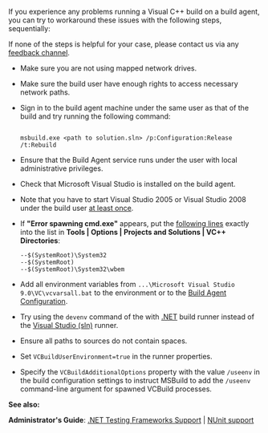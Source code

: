 [//]: # (title: Visual C Build Issues)
[//]: # (auxiliary-id: Visual C Build Issues)

If you experience any problems running a Visual C++ build on a build agent, you can try to workaround these issues with the following steps, sequentially:

<note>

If none of the steps is helpful for your case, please contact us via any [feedback channel](https://confluence.jetbrains.com/display/TW/Feedback).
</note>
	
* Make sure you are not using mapped network drives.
* Make sure the build user have enough rights to access necessary network paths.
* Sign in to the build agent machine under the same user as that of the build and try running the following command:

    ```Shell
    
    msbuild.exe <path to solution.sln> /p:Configuration:Release /t:Rebuild
    
    ```

* Ensure that the Build Agent service runs under the user with local administrative privileges.
* Check that Microsoft Visual Studio is installed on the build agent.
* Note that you have to start Visual Studio 2005 or Visual Studio 2008 under the build user [at least once](http://www.jetbrains.net/devnet/message/5233781#5233781).
* If __"Error spawning cmd.exe"__ appears, put the [following lines](http://www.jetbrains.net/devnet/message/5217957#5217957) exactly into the list in __Tools | Options | Projects and Solutions | VC++ Directories__:

    ```Shell
    --$(SystemRoot)\System32
    --$(SystemRoot)
    --$(SystemRoot)\System32\wbem

    ```
	
* Add all environment variables from `...\Microsoft Visual Studio 9.0\VC\vcvarsall.bat` to the environment or to the [Build Agent Configuration](build-agent-configuration.md).
* Try using the `devenv` command of the with [.NET](net.md) build runner instead of the [Visual Studio (sln)](visual-studio-sln.md) runner.
* Ensure all paths to sources do not contain spaces.
* Set `VCBuildUserEnvironment=true` in the runner properties.
* Specify the `VCBuildAdditionalOptions` property with the value `/useenv` in the build configuration settings to instruct MSBuild to add the `/useenv` command-line argument for spawned VCBuild processes.

 __See also:__

__Administrator's Guide__: [.NET Testing Frameworks Support](net-testing-frameworks-support.md) | [NUnit support](nunit-support.md)
